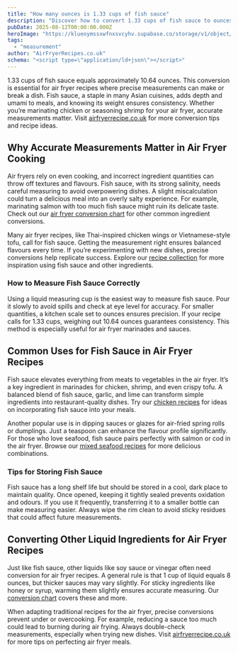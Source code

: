 ```yaml
---
title: "How many ounces is 1.33 cups of fish sauce"
description: "Discover how to convert 1.33 cups of fish sauce to ounces with our easy guide—perfect for air fryer recipes and precise measurements."
pubDate: 2025-08-12T00:00:00.000Z
heroImage: "https://klueoymssxwfnxsvcyhv.supabase.co/storage/v1/object/public/md/how-many-ounces-is-1-33-cups-of-fish-sauce-6dca5b86.webp"
tags:
  - "measurement"
author: "AirFryerRecipes.co.uk"
schema: "<script type=\"application/ld+json\"></script>"
---
```


<p>1.33 cups of fish sauce equals approximately 10.64 ounces. This conversion is essential for air fryer recipes where precise measurements can make or break a dish. Fish sauce, a staple in many Asian cuisines, adds depth and umami to meals, and knowing its weight ensures consistency. Whether you’re marinating chicken or seasoning shrimp for your air fryer, accurate measurements matter. Visit <a href=https://www.airfryerrecipe.co.uk>airfryerrecipe.co.uk</a> for more conversion tips and recipe ideas.</p>  

<h2>Why Accurate Measurements Matter in Air Fryer Cooking</h2>  
<p>Air fryers rely on even cooking, and incorrect ingredient quantities can throw off textures and flavours. Fish sauce, with its strong salinity, needs careful measuring to avoid overpowering dishes. A slight miscalculation could turn a delicious meal into an overly salty experience. For example, marinating salmon with too much fish sauce might ruin its delicate taste. Check out our <a href=https://www.airfryerrecipe.co.uk/air-fryer-conversion-chart>air fryer conversion chart</a> for other common ingredient conversions.</p>  

<p>Many air fryer recipes, like Thai-inspired chicken wings or Vietnamese-style tofu, call for fish sauce. Getting the measurement right ensures balanced flavours every time. If you’re experimenting with new dishes, precise conversions help replicate success. Explore our <a href=https://www.airfryerrecipe.co.uk/recipes>recipe collection</a> for more inspiration using fish sauce and other ingredients.</p>  

<h3>How to Measure Fish Sauce Correctly</h3>  
<p>Using a liquid measuring cup is the easiest way to measure fish sauce. Pour it slowly to avoid spills and check at eye level for accuracy. For smaller quantities, a kitchen scale set to ounces ensures precision. If your recipe calls for 1.33 cups, weighing out 10.64 ounces guarantees consistency. This method is especially useful for air fryer marinades and sauces.</p>  

<h2>Common Uses for Fish Sauce in Air Fryer Recipes</h2>  
<p>Fish sauce elevates everything from meats to vegetables in the air fryer. It’s a key ingredient in marinades for chicken, shrimp, and even crispy tofu. A balanced blend of fish sauce, garlic, and lime can transform simple ingredients into restaurant-quality dishes. Try our <a href=https://www.airfryerrecipe.co.uk/recipe-category/chicken>chicken recipes</a> for ideas on incorporating fish sauce into your meals.</p>  

<p>Another popular use is in dipping sauces or glazes for air-fried spring rolls or dumplings. Just a teaspoon can enhance the flavour profile significantly. For those who love seafood, fish sauce pairs perfectly with salmon or cod in the air fryer. Browse our <a href=https://www.airfryerrecipe.co.uk/recipe-category/mixed-seafood>mixed seafood recipes</a> for more delicious combinations.</p>  

<h3>Tips for Storing Fish Sauce</h3>  
<p>Fish sauce has a long shelf life but should be stored in a cool, dark place to maintain quality. Once opened, keeping it tightly sealed prevents oxidation and odours. If you use it frequently, transferring it to a smaller bottle can make measuring easier. Always wipe the rim clean to avoid sticky residues that could affect future measurements.</p>  

<h2>Converting Other Liquid Ingredients for Air Fryer Recipes</h2>  
<p>Just like fish sauce, other liquids like soy sauce or vinegar often need conversion for air fryer recipes. A general rule is that 1 cup of liquid equals 8 ounces, but thicker sauces may vary slightly. For sticky ingredients like honey or syrup, warming them slightly ensures accurate measuring. Our <a href=https://www.airfryerrecipe.co.uk/air-fryer-conversion-chart>conversion chart</a> covers these and more.</p>  

<p>When adapting traditional recipes for the air fryer, precise conversions prevent under or overcooking. For example, reducing a sauce too much could lead to burning during air frying. Always double-check measurements, especially when trying new dishes. Visit <a href=https://www.airfryerrecipe.co.uk>airfryerrecipe.co.uk</a> for more tips on perfecting air fryer meals.</p>